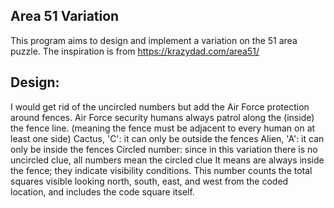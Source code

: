 ## Area 51 Variation

This program aims to design and implement a variation on the 51 area puzzle. The inspiration is from
https://krazydad.com/area51/

## Design:

I would get rid of the uncircled numbers but add the Air Force
protection around fences. Air Force security humans always patrol along the (inside) the fence line. (meaning the
fence must be adjacent to every human on at least one side)
Cactus, 'C': it can only be outside the fences
Alien, 'A': it can only be inside the fences
Circled number: since in this variation there is no uncircled clue, all numbers mean the circled clue
                  It means are always inside the fence; they indicate visibility conditions.
                  This number counts the total squares visible looking north, south, east, and west from the coded location,
                  and includes the code square itself.

